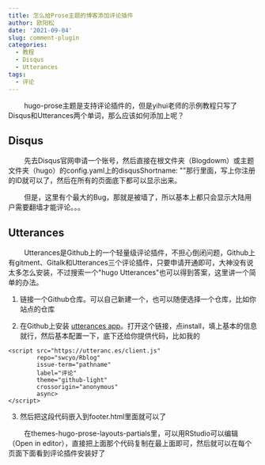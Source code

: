 ```yaml
---
title: 怎么给Prose主题的博客添加评论插件
author: 欧阳松
date: '2021-09-04'
slug: comment-plugin
categories:
  - 教程
  - Disqus
  - Utterances
tags:
  - 评论
---
```


   hugo-prose主题是支持评论插件的，但是yihui老师的示例教程只写了Disqus和Utterances两个单词，那么应该如何添加上呢？

## Disqus

   先去Disqus官网申请一个账号，然后直接在根文件夹（Blogdowm）或主题文件夹（hugo）的config.yaml上的disqusShortname: ""那行里面，写上你注册的ID就可以了，然后在所有的页面底下都可以显示出来。

   但是，这里有个最大的Bug，那就是被墙了，所以基本上都只会显示大陆用户需要翻墙才能评论。。。

## Utterances

   Utterances是Github上的一个轻量级评论插件，不担心倒闭问题，Github上有gitment、Gitalk和Utterances三个评论插件，只要申请开通即可，大神没有说太多怎么安装，不过搜索一个"hugo Utterances"也可以得到答案，这里讲一个简单的办法。

1.  链接一个Github仓库。可以自己新建一个，也可以随便选择一个仓库，比如你站点的仓库

2.  在Github上安装 [utterances app](https://github.com/apps/utterances)。打开这个链接，点install，填上基本的信息就行，然后基本配置一下，底下还给你提供代码，比如我的

<!-- -->

    <script src="https://utteranc.es/client.js"
            repo="swcyo/Rblog"
            issue-term="pathname"
            label="评论"
            theme="github-light"
            crossorigin="anonymous"
            async>
    </script>

3.  然后把这段代码嵌入到footer.html里面就可以了

   在themes-hugo-prose-layouts-partials里，可以用RStudio可以编辑（Open in editor），直接把上面那个代码复制在最上面即可，然后就可以在每个页面下面看到评论插件安装好了
